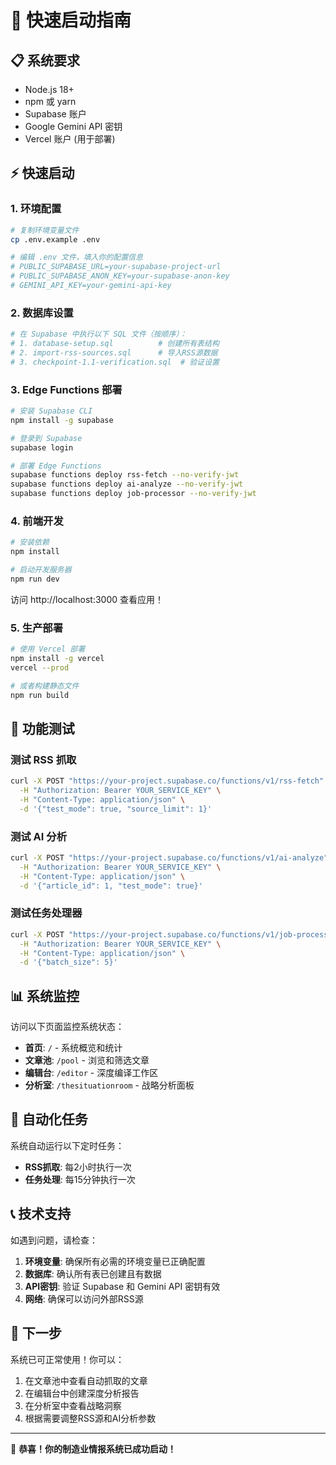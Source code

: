 # 🚀 快速启动指南

## 📋 系统要求

- Node.js 18+ 
- npm 或 yarn
- Supabase 账户
- Google Gemini API 密钥
- Vercel 账户 (用于部署)

## ⚡ 快速启动

### 1. 环境配置

```bash
# 复制环境变量文件
cp .env.example .env

# 编辑 .env 文件，填入你的配置信息
# PUBLIC_SUPABASE_URL=your-supabase-project-url
# PUBLIC_SUPABASE_ANON_KEY=your-supabase-anon-key
# GEMINI_API_KEY=your-gemini-api-key
```

### 2. 数据库设置

```bash
# 在 Supabase 中执行以下 SQL 文件（按顺序）：
# 1. database-setup.sql          # 创建所有表结构
# 2. import-rss-sources.sql      # 导入RSS源数据
# 3. checkpoint-1.1-verification.sql  # 验证设置
```

### 3. Edge Functions 部署

```bash
# 安装 Supabase CLI
npm install -g supabase

# 登录到 Supabase
supabase login

# 部署 Edge Functions
supabase functions deploy rss-fetch --no-verify-jwt
supabase functions deploy ai-analyze --no-verify-jwt
supabase functions deploy job-processor --no-verify-jwt
```

### 4. 前端开发

```bash
# 安装依赖
npm install

# 启动开发服务器
npm run dev
```

访问 http://localhost:3000 查看应用！

### 5. 生产部署

```bash
# 使用 Vercel 部署
npm install -g vercel
vercel --prod

# 或者构建静态文件
npm run build
```

## 🔧 功能测试

### 测试 RSS 抓取
```bash
curl -X POST "https://your-project.supabase.co/functions/v1/rss-fetch" \
  -H "Authorization: Bearer YOUR_SERVICE_KEY" \
  -H "Content-Type: application/json" \
  -d '{"test_mode": true, "source_limit": 1}'
```

### 测试 AI 分析
```bash
curl -X POST "https://your-project.supabase.co/functions/v1/ai-analyze" \
  -H "Authorization: Bearer YOUR_SERVICE_KEY" \
  -H "Content-Type: application/json" \
  -d '{"article_id": 1, "test_mode": true}'
```

### 测试任务处理器
```bash
curl -X POST "https://your-project.supabase.co/functions/v1/job-processor" \
  -H "Authorization: Bearer YOUR_SERVICE_KEY" \
  -H "Content-Type: application/json" \
  -d '{"batch_size": 5}'
```

## 📊 系统监控

访问以下页面监控系统状态：

- **首页**: `/` - 系统概览和统计
- **文章池**: `/pool` - 浏览和筛选文章
- **编辑台**: `/editor` - 深度编译工作区
- **分析室**: `/thesituationroom` - 战略分析面板

## 🔄 自动化任务

系统自动运行以下定时任务：

- **RSS抓取**: 每2小时执行一次
- **任务处理**: 每15分钟执行一次

## 📞 技术支持

如遇到问题，请检查：

1. **环境变量**: 确保所有必需的环境变量已正确配置
2. **数据库**: 确认所有表已创建且有数据
3. **API密钥**: 验证 Supabase 和 Gemini API 密钥有效
4. **网络**: 确保可以访问外部RSS源

## 🎯 下一步

系统已可正常使用！你可以：

1. 在文章池中查看自动抓取的文章
2. 在编辑台中创建深度分析报告
3. 在分析室中查看战略洞察
4. 根据需要调整RSS源和AI分析参数

---

🎉 **恭喜！你的制造业情报系统已成功启动！**